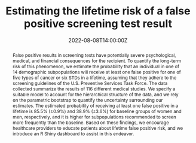 ---
title: Estimating the lifetime risk of a false positive screening test result

event: 2022 Joint Statistical Meetings
event_url: https://ww2.amstat.org/meetings/jsm/2022/

location: Washington, DC

summary: Student paper competition for ASA Section on Medical Devices and Diagnostics, 2022 Joint Statistical Meetings.
abstract: False positive results in screening tests have potentially severe psychological, medical, and financial consequences for the recipient. To quantify the long-term risk of this phenomenon, we estimate the probability that an individual in one of 14 demographic subpopulations will receive at least one false positive for one of five types of cancer or six STDs in a lifetime, assuming that they adhere to the screening guidelines of the U.S. Preventive Services Task Force. The data collected summarize the results of 116 different medical studies. We specify a suitable model to account for the hierarchical structure of the data, and we rely on the parametric bootstrap to quantify the uncertainty surrounding our estimates. The estimated probability of receiving at least one false positive in a lifetime is 85.5% (±0.9%) and 38.9% (±3.6%) for baseline groups of women and men, respectively, and it is higher for subpopulations recommended to screen more frequently than the baseline. Based on these findings, we encourage healthcare providers to educate patients about lifetime false positive risk, and we introduce an R Shiny dashboard to assist in this endeavor.

# Talk start and end times.
#   End time can optionally be hidden by prefixing the line with `#`.
date: '2022-08-08T14:00:00Z'
# date_end: '2030-06-01T15:00:00Z'
all_day: false

# Schedule page publish date (NOT talk date).
publishDate: '2017-01-01T00:00:00Z'

authors:
  - admin
  - Sara Algeri
author_notes:
  - Presenting
  - ""
tags: [false positive, screening test, bootstrap, R Shiny, US Preventive Services Task Force]

# Is this a featured talk? (true/false)
featured: false

url_code: ''
url_pdf: ''
url_slides: white_jsm_2022_slides.pdf
url_video: ''
---